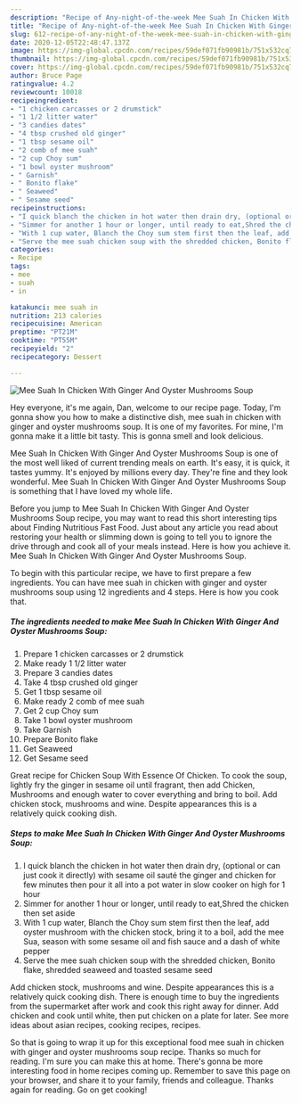 ```yaml
---
description: "Recipe of Any-night-of-the-week Mee Suah In Chicken With Ginger And Oyster Mushrooms Soup"
title: "Recipe of Any-night-of-the-week Mee Suah In Chicken With Ginger And Oyster Mushrooms Soup"
slug: 612-recipe-of-any-night-of-the-week-mee-suah-in-chicken-with-ginger-and-oyster-mushrooms-soup
date: 2020-12-05T22:48:47.137Z
image: https://img-global.cpcdn.com/recipes/59def071fb90981b/751x532cq70/mee-suah-in-chicken-with-ginger-and-oyster-mushrooms-soup-recipe-main-photo.jpg
thumbnail: https://img-global.cpcdn.com/recipes/59def071fb90981b/751x532cq70/mee-suah-in-chicken-with-ginger-and-oyster-mushrooms-soup-recipe-main-photo.jpg
cover: https://img-global.cpcdn.com/recipes/59def071fb90981b/751x532cq70/mee-suah-in-chicken-with-ginger-and-oyster-mushrooms-soup-recipe-main-photo.jpg
author: Bruce Page
ratingvalue: 4.2
reviewcount: 10018
recipeingredient:
- "1 chicken carcasses or 2 drumstick"
- "1 1/2 litter water"
- "3 candies dates"
- "4 tbsp crushed old ginger"
- "1 tbsp sesame oil"
- "2 comb of mee suah"
- "2 cup Choy sum"
- "1 bowl oyster mushroom"
- " Garnish"
- " Bonito flake"
- " Seaweed"
- " Sesame seed"
recipeinstructions:
- "I quick blanch the chicken in hot water then drain dry, (optional or can just cook it directly) with sesame oil sauté the ginger and chicken for few minutes then pour it all into a pot water in slow cooker on high for 1 hour"
- "Simmer for another 1 hour or longer, until ready to eat,Shred the chicken then set aside"
- "With 1 cup water, Blanch the Choy sum stem first then the leaf, add oyster mushroom with the chicken stock, bring it to a boil, add the mee Sua, season with some sesame oil and fish sauce and a dash of white pepper"
- "Serve the mee suah chicken soup with the shredded chicken, Bonito flake, shredded seaweed and toasted sesame seed"
categories:
- Recipe
tags:
- mee
- suah
- in

katakunci: mee suah in 
nutrition: 213 calories
recipecuisine: American
preptime: "PT21M"
cooktime: "PT55M"
recipeyield: "2"
recipecategory: Dessert

---
```



![Mee Suah In Chicken With Ginger And Oyster Mushrooms Soup](https://img-global.cpcdn.com/recipes/59def071fb90981b/751x532cq70/mee-suah-in-chicken-with-ginger-and-oyster-mushrooms-soup-recipe-main-photo.jpg)

Hey everyone, it's me again, Dan, welcome to our recipe page. Today, I'm gonna show you how to make a distinctive dish, mee suah in chicken with ginger and oyster mushrooms soup. It is one of my favorites. For mine, I'm gonna make it a little bit tasty. This is gonna smell and look delicious.

Mee Suah In Chicken With Ginger And Oyster Mushrooms Soup is one of the most well liked of current trending meals on earth. It's easy, it is quick, it tastes yummy. It's enjoyed by millions every day. They're fine and they look wonderful. Mee Suah In Chicken With Ginger And Oyster Mushrooms Soup is something that I have loved my whole life.

Before you jump to Mee Suah In Chicken With Ginger And Oyster Mushrooms Soup recipe, you may want to read this short interesting tips about Finding Nutritious Fast Food. Just about any article you read about restoring your health or slimming down is going to tell you to ignore the drive through and cook all of your meals instead. Here is how you achieve it. Mee Suah In Chicken With Ginger And Oyster Mushrooms Soup.


To begin with this particular recipe, we have to first prepare a few ingredients. You can have mee suah in chicken with ginger and oyster mushrooms soup using 12 ingredients and 4 steps. Here is how you cook that.

<!--inarticleads1-->

##### The ingredients needed to make Mee Suah In Chicken With Ginger And Oyster Mushrooms Soup:

1. Prepare 1 chicken carcasses or 2 drumstick
1. Make ready 1 1/2 litter water
1. Prepare 3 candies dates
1. Take 4 tbsp crushed old ginger
1. Get 1 tbsp sesame oil
1. Make ready 2 comb of mee suah
1. Get 2 cup Choy sum
1. Take 1 bowl oyster mushroom
1. Take  Garnish
1. Prepare  Bonito flake
1. Get  Seaweed
1. Get  Sesame seed


Great recipe for Chicken Soup With Essence Of Chicken. To cook the soup, lightly fry the ginger in sesame oil until fragrant, then add Chicken, Mushrooms and enough water to cover everything and bring to boil. Add chicken stock, mushrooms and wine. Despite appearances this is a relatively quick cooking dish. 

<!--inarticleads2-->

##### Steps to make Mee Suah In Chicken With Ginger And Oyster Mushrooms Soup:

1. I quick blanch the chicken in hot water then drain dry, (optional or can just cook it directly) with sesame oil sauté the ginger and chicken for few minutes then pour it all into a pot water in slow cooker on high for 1 hour
1. Simmer for another 1 hour or longer, until ready to eat,Shred the chicken then set aside
1. With 1 cup water, Blanch the Choy sum stem first then the leaf, add oyster mushroom with the chicken stock, bring it to a boil, add the mee Sua, season with some sesame oil and fish sauce and a dash of white pepper
1. Serve the mee suah chicken soup with the shredded chicken, Bonito flake, shredded seaweed and toasted sesame seed


Add chicken stock, mushrooms and wine. Despite appearances this is a relatively quick cooking dish. There is enough time to buy the ingredients from the supermarket after work and cook this right away for dinner. Add chicken and cook until white, then put chicken on a plate for later. See more ideas about asian recipes, cooking recipes, recipes. 

So that is going to wrap it up for this exceptional food mee suah in chicken with ginger and oyster mushrooms soup recipe. Thanks so much for reading. I'm sure you can make this at home. There's gonna be more interesting food in home recipes coming up. Remember to save this page on your browser, and share it to your family, friends and colleague. Thanks again for reading. Go on get cooking!
